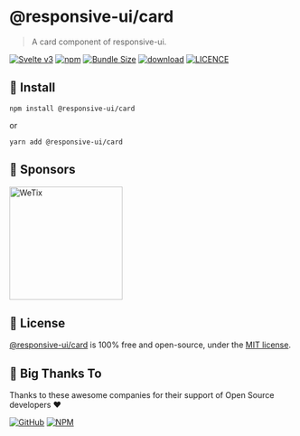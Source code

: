 
# @responsive-ui/card

> A card component of responsive-ui.

<p>

[![Svelte v3](https://img.shields.io/badge/svelte-v3-orange.svg)](https://svelte.dev)
[![npm](https://img.shields.io/npm/v/@responsive-ui/card.svg)](https://www.npmjs.com/package/@responsive-ui/card)
[![Bundle Size](https://badgen.net/bundlephobia/minzip/%40responsive-ui%2Fcard)](https://bundlephobia.com/result?p=%40responsive-ui%2Fcard)
[![download](https://img.shields.io/npm/dw/@responsive-ui/card.svg)](https://www.npmjs.com/package/@responsive-ui/card)
[![LICENCE](https://img.shields.io/github/license/wetix/responsive-ui)](https://github.com/wetix/responsive-ui/blob/main/LICENSE)

</p>

## 🔨 Install

```console
npm install @responsive-ui/card
```

or

```console
yarn add @responsive-ui/card
```

## 🔋 Sponsors

<img src="https://asset.wetix.my/images/logo/wetix.png" alt="WeTix" width="200px">

## 📄 License

[@responsive-ui/card](https://github.com/wetix/responsive-ui/tree/main/components/card) is 100% free and open-source, under the [MIT license](https://github.com/wetix/responsive-ui/blob/main/LICENSE).

## 🎉 Big Thanks To

Thanks to these awesome companies for their support of Open Source developers ❤

[![GitHub](https://jstools.dev/img/badges/github.svg)](https://github.com/open-source)
[![NPM](https://jstools.dev/img/badges/npm.svg)](https://www.npmjs.com/)
